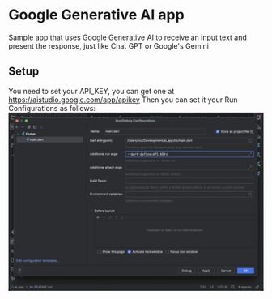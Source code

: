 # Google Generative AI app

Sample app that uses Google Generative AI to receive an input text and present the response, just like Chat GPT or Google's Gemini

## Setup

You need to set your API_KEY, you can get one at https://aistudio.google.com/app/apikey
Then you can set it your Run Configurations as follows: 
![api_key.png](api_key.png)